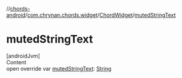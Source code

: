 //[chords-android](../../../index.md)/[com.chrynan.chords.widget](../index.md)/[ChordWidget](index.md)/[mutedStringText](muted-string-text.md)



# mutedStringText  
[androidJvm]  
Content  
open override var [mutedStringText](muted-string-text.md): [String](https://kotlinlang.org/api/latest/jvm/stdlib/kotlin/-string/index.html)  



